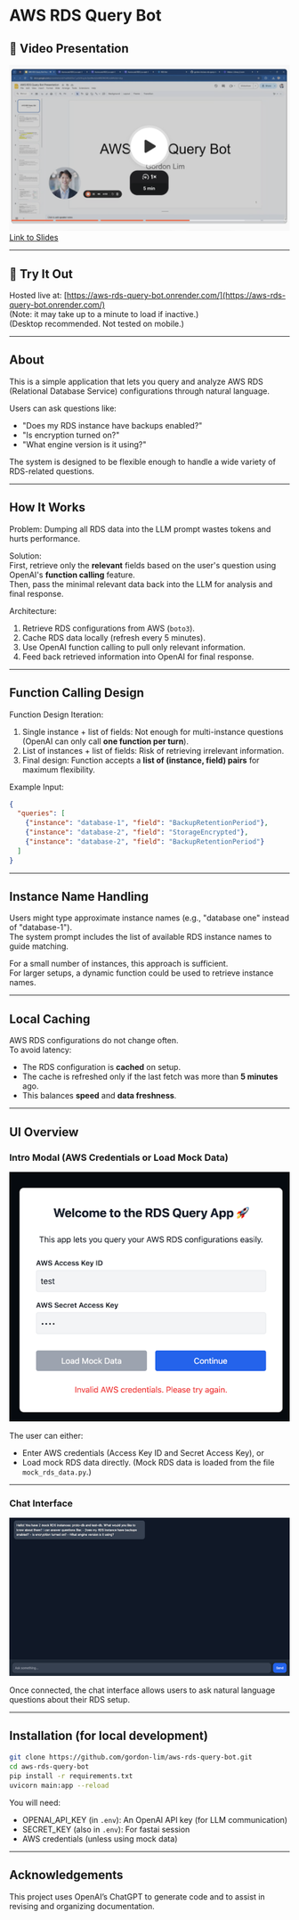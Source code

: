 
# AWS RDS Query Bot

## 🎥 Video Presentation

[![Watch the video](static/loom-video.png)](https://www.loom.com/share/867298eb5e034d5987778098cb33b511?sid=cb3adbf5-1ed7-46c7-9f6f-178979e25497)  
[Link to Slides](https://docs.google.com/presentation/d/1epIKx6Zbo7_ysSLHvq_kLv3pv94uiQ2el4lIB2WIZ4E/edit?usp=sharing)  

---

## 🚀 Try It Out

Hosted live at: [https://aws-rds-query-bot.onrender.com/](https://aws-rds-query-bot.onrender.com/)  
(Note: it may take up to a minute to load if inactive.)  
(Desktop recommended. Not tested on mobile.)

---

## About

This is a simple application that lets you query and analyze AWS RDS (Relational Database Service) configurations through natural language.  

Users can ask questions like:
- "Does my RDS instance have backups enabled?"
- "Is encryption turned on?"
- "What engine version is it using?"

The system is designed to be flexible enough to handle a wide variety of RDS-related questions.

---

## How It Works

Problem: Dumping all RDS data into the LLM prompt wastes tokens and hurts performance.

Solution:  
First, retrieve only the **relevant** fields based on the user's question using OpenAI's **function calling** feature.  
Then, pass the minimal relevant data back into the LLM for analysis and final response.

Architecture:
1. Retrieve RDS configurations from AWS (`boto3`).
2. Cache RDS data locally (refresh every 5 minutes).
3. Use OpenAI function calling to pull only relevant information.
4. Feed back retrieved information into OpenAI for final response.

---

## Function Calling Design

Function Design Iteration:
1. Single instance + list of fields: Not enough for multi-instance questions (OpenAI can only call **one function per turn**).
2. List of instances + list of fields: Risk of retrieving irrelevant information.
3. Final design: Function accepts a **list of (instance, field) pairs** for maximum flexibility.

Example Input:
```json
{
  "queries": [
    {"instance": "database-1", "field": "BackupRetentionPeriod"},
    {"instance": "database-2", "field": "StorageEncrypted"},
    {"instance": "database-2", "field": "BackupRetentionPeriod"}
  ]
}
```

---

## Instance Name Handling

Users might type approximate instance names (e.g., "database one" instead of "database-1").  
The system prompt includes the list of available RDS instance names to guide matching.

For a small number of instances, this approach is sufficient.  
For larger setups, a dynamic function could be used to retrieve instance names.

---

## Local Caching

AWS RDS configurations do not change often.  
To avoid latency:
- The RDS configuration is **cached** on setup.
- The cache is refreshed only if the last fetch was more than **5 minutes** ago.
- This balances **speed** and **data freshness**.

---

## UI Overview

### Intro Modal (AWS Credentials or Load Mock Data)

![Intro Modal](static/ui-modal.png)  

The user can either:
- Enter AWS credentials (Access Key ID and Secret Access Key), or
- Load mock RDS data directly. (Mock RDS data is loaded from the file `mock_rds_data.py`.)

---

### Chat Interface

![Chat Interface](static/ui-chat.png)  

Once connected, the chat interface allows users to ask natural language questions about their RDS setup.

---

## Installation (for local development)

```bash
git clone https://github.com/gordon-lim/aws-rds-query-bot.git
cd aws-rds-query-bot
pip install -r requirements.txt
uvicorn main:app --reload
```

You will need:
- OPENAI_API_KEY (in `.env`): An OpenAI API key (for LLM communication)
- SECRET_KEY (also in `.env`): For fastai session
- AWS credentials (unless using mock data)

---

## Acknowledgements

This project uses OpenAI’s ChatGPT to generate code and to assist in revising and organizing documentation.  
